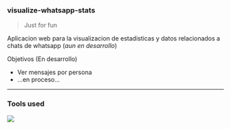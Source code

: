 ### visualize-whatsapp-stats

> Just for fun

Aplicacion web para la visualizacion de estadisticas y datos relacionados a chats de whatsapp (_aun en desarrollo_)

Objetivos (En desarrollo)
- Ver mensajes por persona
- ...en proceso...

---

### Tools used

<a href="https://skillicons.dev">
  <img src="https://skillicons.dev/icons?i=js,html,css,vercel,git,github,vscode&theme=dark" />
</a>